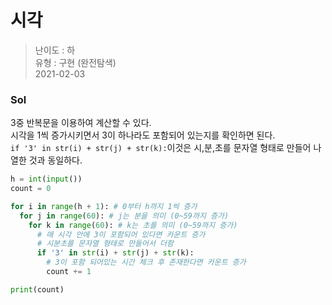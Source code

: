 # 시각
> 난이도 : 하   
> 유형 : 구현 (완전탐색)  
> 2021-02-03

### Sol
3중 반복문을 이용하여 계산할 수 있다.  
시각을 1씩 증가시키면서 3이 하나라도 포함되어 있는지를 확인하면 된다.  
`if '3' in str(i) + str(j) + str(k):`이것은 시,분,초를 문자열 형태로 만들어 나열한 것과 동일하다.
```python
h = int(input())
count = 0

for i in range(h + 1): # 0부터 h까지 1씩 증가
  for j in range(60): # j는 분을 의미 (0~59까지 증가)
    for k in range(60): # k는 초를 의미 (0~59까지 증가)
      # 매 시각 안에 3이 포함되어 있다면 카운트 증가
      # 시분초를 문자열 형태로 만들어서 더함
      if '3' in str(i) + str(j) + str(k): 
        # 3이 포함 되어있는 시간 체크 후 존재한다면 카운트 증가
        count += 1

print(count)
```